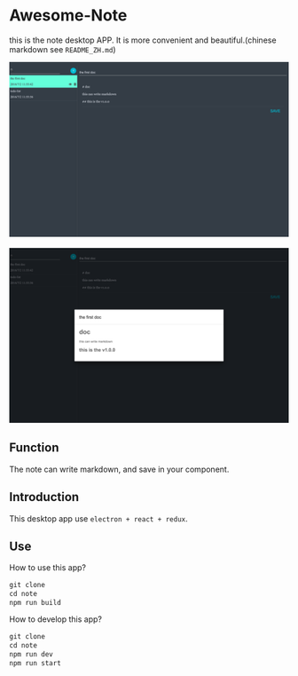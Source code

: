 # Awesome-Note
this is the note desktop APP. It is more convenient and beautiful.(chinese markdown see `README_ZH.md`)

<img src="./pic/1.png">
<br />
<br />
<img src="./pic/2.png">

## Function

The note can write markdown, and save in your component.

## Introduction

This desktop app use `electron + react + redux`.

## Use

How to use this app?

    git clone
    cd note
    npm run build

How to develop this app?

    git clone
    cd note
    npm run dev
    npm run start
